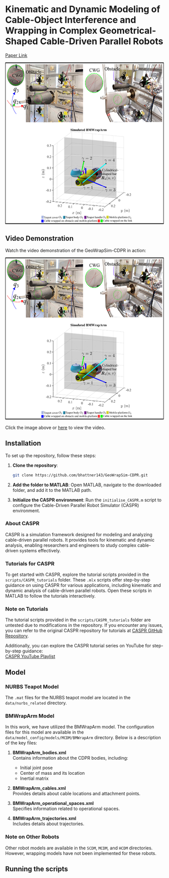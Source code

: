 # Kinematic and Dynamic Modeling of Cable-Object Interference and Wrapping in Complex Geometrical-Shaped Cable-Driven Parallel Robots

[Paper Link](https://www.techrxiv.org/users/788558/articles/1022587-kinematic-and-dynamic-modeling-of-cable-object-interference-and-wrapping-in-complex-geometrical-shaped-cable-driven-parallel-robots)

![GeoWrapSim-CDPR Overview](resources/figures/fig_git.png)

## Video Demonstration

Watch the video demonstration of the GeoWrapSim-CDPR in action:

[![GeoWrapSim-CDPR Video](resources/figures/fig_git.png)](resources/vid/Video.mp4)

Click the image above or [here](resources/vid/Video.mp4) to view the video.
## Installation

To set up the repository, follow these steps:

1. **Clone the repository**:
    ```bash
    git clone https://github.com/bhattner143/GeoWrapSim-CDPR.git
    ```

2. **Add the folder to MATLAB**:
    Open MATLAB, navigate to the downloaded folder, and add it to the MATLAB path.

3. **Initialize the CASPR environment**:
    Run the `initialise_CASPR.m` script to configure the Cable-Driven Parallel Robot Simulator (CASPR) environment.

### About CASPR
CASPR is a simulation framework designed for modeling and analyzing cable-driven parallel robots. It provides tools for kinematic and dynamic analysis, enabling researchers and engineers to study complex cable-driven systems effectively.
### Tutorials for CASPR

To get started with CASPR, explore the tutorial scripts provided in the `scripts/CASPR_tutorials` folder. These `.mlx` scripts offer step-by-step guidance on using CASPR for various applications, including kinematic and dynamic analysis of cable-driven parallel robots. Open these scripts in MATLAB to follow the tutorials interactively.
### Note on Tutorials

The tutorial scripts provided in the `scripts/CASPR_tutorials` folder are untested due to modifications in the repository. If you encounter any issues, you can refer to the original CASPR repository for tutorials at [CASPR GitHub Repository](https://github.com/darwinlau/CASPR).

Additionally, you can explore the CASPR tutorial series on YouTube for step-by-step guidance:  
[CASPR YouTube Playlist](https://www.youtube.com/watch?v=b_24t_j1uQo&list=PLZCfv3Lre4aVbsS8zFYlg2x-kPuB-rrRC)

## Model

### NURBS Teapot Model
The `.mat` files for the NURBS teapot model are located in the `data/nurbs_related` directory.

### BMWrapArm Model
In this work, we have utilized the BMWrapArm model. The configuration files for this model are available in the `data/model_config/models/MCDM/BMWrapArm` directory. Below is a description of the key files:

1. **BMWrapArm_bodies.xml**  
    Contains information about the CDPR bodies, including:
    - Initial joint pose
    - Center of mass and its location
    - Inertial matrix

2. **BMWrapArm_cables.xml**  
    Provides details about cable locations and attachment points.

3. **BMWrapArm_operational_spaces.xml**  
    Specifies information related to operational spaces.

4. **BMWrapArm_trajectories.xml**  
    Includes details about trajectories.

### Note on Other Robots
Other robot models are available in the `SCDM`, `MCDM`, and `HCDM` directories. However, wrapping models have not been implemented for these robots.


## Running the scripts